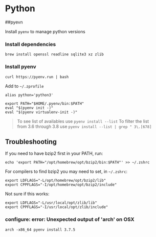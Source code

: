 # Python

##pyevn

Install `pyenv` to manage python versions

### Install dependencies

```
brew install openssl readline sqlite3 xz zlib
```

### Install pyenv

```
curl https://pyenv.run | bash
```

Add to `~/.zprofile`

```
alias python='python3'

export PATH="$HOME/.pyenv/bin:$PATH"
eval "$(pyenv init -)"
eval "$(pyenv virtualenv-init -)"
```

> To see list of availables use `pyenv install --list`
> To filter the list from 3.6 through 3.8 use `pyenv install --list | grep " 3\.[678]`


## Troubleshooting


If you need to have bzip2 first in your PATH, run:

```
echo 'export PATH="/opt/homebrew/opt/bzip2/bin:$PATH"' >> ~/.zshrc
```

For compilers to find bzip2 you may need to set, in `~/.zshrc`:

```
export LDFLAGS="-L/opt/homebrew/opt/bzip2/lib"
export CPPFLAGS="-I/opt/homebrew/opt/bzip2/include"
```

Not sure if this works:

```
export LDFLAGS="-L/usr/local/opt/zlib/lib"
export CPPFLAGS="-I/usr/local/opt/zlib/include"
```


### configure: error: Unexpected output of 'arch' on OSX
``` 
arch -x86_64 pyenv install 3.7.5
```
